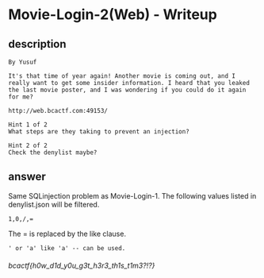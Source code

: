 # Movie-Login-2(Web) - Writeup

## description

````
By Yusuf

It's that time of year again! Another movie is coming out, and I really want to get some insider information. I heard that you leaked the last movie poster, and I was wondering if you could do it again for me?

http://web.bcactf.com:49153/

Hint 1 of 2
What steps are they taking to prevent an injection?

Hint 2 of 2
Check the denylist maybe?
````


## answer

Same SQLinjection problem as Movie-Login-1. The following values listed in denylist.json will be filtered.

`1,0,/,=`

The = is replaced by the like clause.

````
' or 'a' like 'a' -- can be used.
````

###### bcactf{h0w_d1d_y0u_g3t_h3r3_th1s_t1m3?!?}
